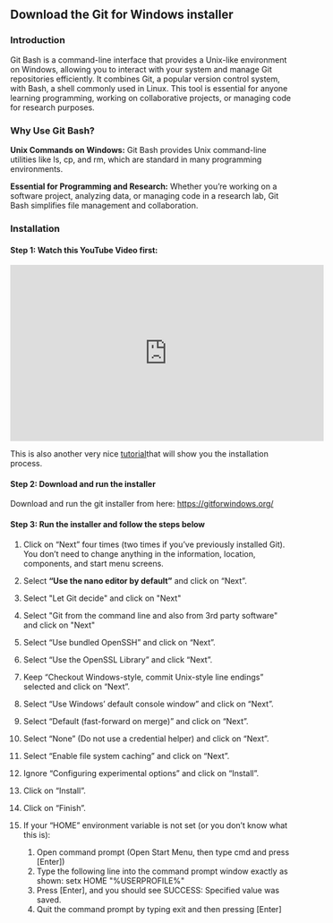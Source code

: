 ## Download the Git for Windows installer 

### Introduction
Git Bash is a command-line interface that provides a Unix-like environment on Windows, allowing you to interact with your system and manage Git repositories efficiently. It combines Git, a popular version control system, with Bash, a shell commonly used in Linux. This tool is essential for anyone learning programming, working on collaborative projects, or managing code for research purposes.

### Why Use Git Bash?

**Unix Commands on Windows:** Git Bash provides Unix command-line utilities like ls, cp, and rm, which are standard in many programming environments.

**Essential for Programming and Research:** Whether you’re working on a software project, analyzing data, or managing code in a research lab, Git Bash simplifies file management and collaboration.

### Installation 

#### Step 1: Watch this YouTube Video first: 

<iframe width="560" height="315" src="https://www.youtube.com/embed/yo7Z-BEG62A?si=Gy3YvjBOsBOUlRmL" title="YouTube video player" frameborder="0" allow="accelerometer; autoplay; clipboard-write; encrypted-media; gyroscope; picture-in-picture; web-share" referrerpolicy="strict-origin-when-cross-origin" allowfullscreen></iframe>

This is also another very nice [tutorial](https://www.stanleyulili.com/git/how-to-install-git-bash-on-windows)that will show you the installation process. 

#### Step 2: Download and run the installer 

Download and run the git installer from here: https://gitforwindows.org/ 

#### Step 3: Run the installer and follow the steps below 
    

1. Click on “Next” four times (two times if you’ve previously installed Git). You don’t need to change anything in the information, location, components, and start menu screens.
        
1. Select **“Use the nano editor by default”** and click on “Next”.

1. Select "Let Git decide" and click on "Next"

1. Select "Git from the command line and also from 3rd party software" and click on "Next"
   
1. Select “Use bundled OpenSSH” and click on “Next”.

1. Select “Use the OpenSSL Library” and click “Next”.

1. Keep “Checkout Windows-style, commit Unix-style line endings” selected and click on “Next”.
        
1. Select “Use Windows’ default console window” and click on “Next”.
        
1. Select “Default (fast-forward on merge)” and click on “Next”.
        
1. Select “None” (Do not use a credential helper) and click on “Next”.
        
1. Select “Enable file system caching” and click on “Next”.

1. Ignore “Configuring experimental options” and click on “Install”.
        
1. Click on “Install”.
        
1.  Click on “Finish”.
        
1. If your “HOME” environment variable is not set (or you don’t know what this is):
    1. Open command prompt (Open Start Menu, then type cmd and press [Enter])
    1. Type the following line into the command prompt window exactly as shown: setx HOME "%USERPROFILE%"
    1.  Press [Enter], and you should see SUCCESS: Specified value was saved.
    1. Quit the command prompt by typing exit and then pressing [Enter]
        
